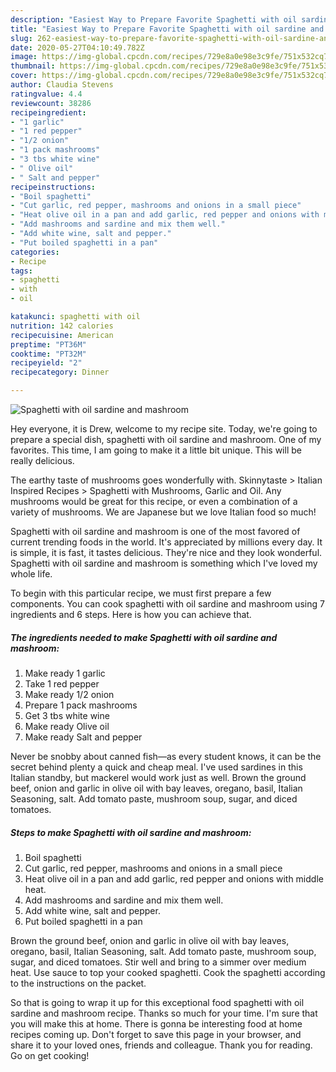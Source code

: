 ```yaml
---
description: "Easiest Way to Prepare Favorite Spaghetti with oil sardine and mashroom"
title: "Easiest Way to Prepare Favorite Spaghetti with oil sardine and mashroom"
slug: 262-easiest-way-to-prepare-favorite-spaghetti-with-oil-sardine-and-mashroom
date: 2020-05-27T04:10:49.782Z
image: https://img-global.cpcdn.com/recipes/729e8a0e98e3c9fe/751x532cq70/spaghetti-with-oil-sardine-and-mashroom-recipe-main-photo.jpg
thumbnail: https://img-global.cpcdn.com/recipes/729e8a0e98e3c9fe/751x532cq70/spaghetti-with-oil-sardine-and-mashroom-recipe-main-photo.jpg
cover: https://img-global.cpcdn.com/recipes/729e8a0e98e3c9fe/751x532cq70/spaghetti-with-oil-sardine-and-mashroom-recipe-main-photo.jpg
author: Claudia Stevens
ratingvalue: 4.4
reviewcount: 38286
recipeingredient:
- "1 garlic"
- "1 red pepper"
- "1/2 onion"
- "1 pack mashrooms"
- "3 tbs white wine"
- " Olive oil"
- " Salt and pepper"
recipeinstructions:
- "Boil spaghetti"
- "Cut garlic, red pepper, mashrooms and onions in a small piece"
- "Heat olive oil in a pan and add garlic, red pepper and onions with middle heat."
- "Add mashrooms and sardine and mix them well."
- "Add white wine, salt and pepper."
- "Put boiled spaghetti in a pan"
categories:
- Recipe
tags:
- spaghetti
- with
- oil

katakunci: spaghetti with oil 
nutrition: 142 calories
recipecuisine: American
preptime: "PT36M"
cooktime: "PT32M"
recipeyield: "2"
recipecategory: Dinner

---
```



![Spaghetti with oil sardine and mashroom](https://img-global.cpcdn.com/recipes/729e8a0e98e3c9fe/751x532cq70/spaghetti-with-oil-sardine-and-mashroom-recipe-main-photo.jpg)

Hey everyone, it is Drew, welcome to my recipe site. Today, we're going to prepare a special dish, spaghetti with oil sardine and mashroom. One of my favorites. This time, I am going to make it a little bit unique. This will be really delicious.

The earthy taste of mushrooms goes wonderfully with. Skinnytaste &gt; Italian Inspired Recipes &gt; Spaghetti with Mushrooms, Garlic and Oil. Any mushrooms would be great for this recipe, or even a combination of a variety of mushrooms. We are Japanese but we love Italian food so much!

Spaghetti with oil sardine and mashroom is one of the most favored of current trending foods in the world. It's appreciated by millions every day. It is simple, it is fast, it tastes delicious. They're nice and they look wonderful. Spaghetti with oil sardine and mashroom is something which I've loved my whole life.


To begin with this particular recipe, we must first prepare a few components. You can cook spaghetti with oil sardine and mashroom using 7 ingredients and 6 steps. Here is how you can achieve that.

<!--inarticleads1-->

##### The ingredients needed to make Spaghetti with oil sardine and mashroom:

1. Make ready 1 garlic
1. Take 1 red pepper
1. Make ready 1/2 onion
1. Prepare 1 pack mashrooms
1. Get 3 tbs white wine
1. Make ready  Olive oil
1. Make ready  Salt and pepper


Never be snobby about canned fish—as every student knows, it can be the secret behind plenty a quick and cheap meal. I&#39;ve used sardines in this Italian standby, but mackerel would work just as well. Brown the ground beef, onion and garlic in olive oil with bay leaves, oregano, basil, Italian Seasoning, salt. Add tomato paste, mushroom soup, sugar, and diced tomatoes. 

<!--inarticleads2-->

##### Steps to make Spaghetti with oil sardine and mashroom:

1. Boil spaghetti
1. Cut garlic, red pepper, mashrooms and onions in a small piece
1. Heat olive oil in a pan and add garlic, red pepper and onions with middle heat.
1. Add mashrooms and sardine and mix them well.
1. Add white wine, salt and pepper.
1. Put boiled spaghetti in a pan


Brown the ground beef, onion and garlic in olive oil with bay leaves, oregano, basil, Italian Seasoning, salt. Add tomato paste, mushroom soup, sugar, and diced tomatoes. Stir well and bring to a simmer over medium heat. Use sauce to top your cooked spaghetti. Cook the spaghetti according to the instructions on the packet. 

So that is going to wrap it up for this exceptional food spaghetti with oil sardine and mashroom recipe. Thanks so much for your time. I'm sure that you will make this at home. There is gonna be interesting food at home recipes coming up. Don't forget to save this page in your browser, and share it to your loved ones, friends and colleague. Thank you for reading. Go on get cooking!
